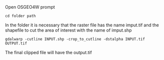 Open OSGEO4W prompt

```
cd folder path
```

In the folder it is necessary that the raster file has the name imput.tif and the shapefile to cut the area of interest with the name of imput.shp


```
gdalwarp -cutline INPUT.shp -crop_to_cutline -dstalpha INPUT.tif OUTPUT.tif
```


The final clipped file will have the output.tif
